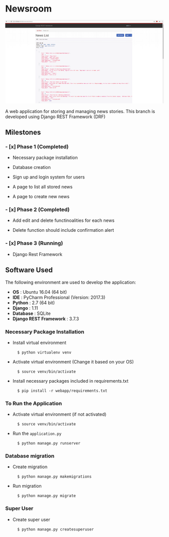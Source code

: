 Newsroom
========

![Final List](screenshot/drf_news_list.png)

A web application for storing and managing news stories.
This branch is developed using Django REST Framework (DRF)

## Milestones

### - [x] Phase 1 (Completed)

   - Necessary package installation
   
   - Database creation
   
   - Sign up and login system for users

   - A page to list all stored news

   - A page to create new news

### - [x] Phase 2 (Completed) 

   - Add edit and delete functinoalities for each news

   - Delete function should include confirmation alert

### - [x] Phase 3 (Running)
 
   - Django Rest Framework
   
## Software Used

The following environment are used to develop the application:

- **OS** : Ubuntu 16.04 (64 bit)
- **IDE** : PyCharm Professional (Version: 2017.3)
- **Python** : 2.7 (64 bit)
- **Django** : 1.11
- **Database** : SQLite
- **Django REST Framework** : 3.7.3


### Necessary Package Installation

- Install virtual environment

		$ python virtualenv venv

- Activate virtual environment (Change it based on your OS)

		$ source venv/bin/activate

- Install necessary packages included in requirements.txt

		$ pip install -r webapp/requirements.txt

### To Run the Application

- Activate virtual environment (if not activated)

		$ source venv/bin/activate

- Run the `application.py`

		$ python manage.py runserver
		
### Database migration

- Create migration

		$ python manage.py makemigrations

- Run migration

		$ python manage.py migrate
		
### Super User 

- Create super user

		$ python manage.py createsuperuser
